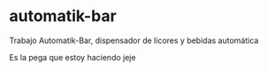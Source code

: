 # automatik-bar
Trabajo Automatik-Bar, dispensador de licores y bebidas automática

Es la pega que estoy haciendo jeje
